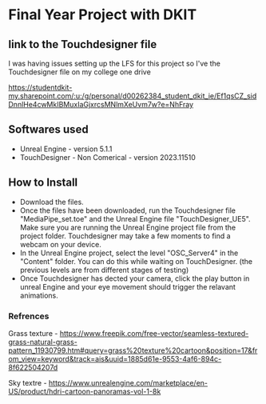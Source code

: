# Final Year Project with DKIT

## link to the Touchdesigner file 
I was having issues setting up the LFS for this project so I've the Touchdesigner file on my college one drive 

https://studentdkit-my.sharepoint.com/:u:/g/personal/d00262384_student_dkit_ie/Ef1qsCZ_sidDnnlHe4cwMkIBMuxIaGjxrcsMNlmXeUvm7w?e=NhFray

## Softwares used 

* Unreal Engine - version 5.1.1
* TouchDesigner - Non Comerical - version 2023.11510

## How to Install

* Download the files. 
* Once the files have been downloaded, run the Touchdesigner file "MediaPipe_set.toe" and the Unreal Engine file "TouchDesigner_UE5". Make sure you are running the Unreal Engine project file from the project folder. Touchdesigner may take a few moments to find a webcam on your device.
* In the Unreal Engine project, select the level "OSC_Server4" in the "Content" folder. You can do this while waiting on TouchDesigner.  (the previous levels are from different stages of testing) 
* Once Touchdesigner has dected your camera, click the play button in unreal Engine and your eye movement should trigger the relavant animations. 

### Refrences 

Grass texture - https://www.freepik.com/free-vector/seamless-textured-grass-natural-grass-pattern_11930799.htm#query=grass%20texture%20cartoon&position=17&from_view=keyword&track=ais&uuid=1885d61e-9553-4af6-894c-8f622504207d

Sky textre - https://www.unrealengine.com/marketplace/en-US/product/hdri-cartoon-panoramas-vol-1-8k



